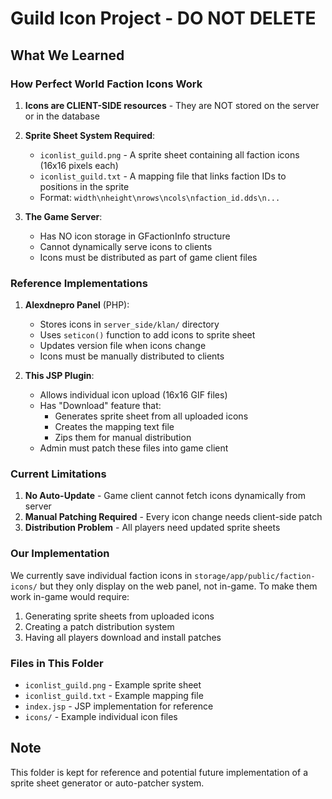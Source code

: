 # Guild Icon Project - DO NOT DELETE

## What We Learned

### How Perfect World Faction Icons Work

1. **Icons are CLIENT-SIDE resources** - They are NOT stored on the server or in the database
2. **Sprite Sheet System Required**:
   - `iconlist_guild.png` - A sprite sheet containing all faction icons (16x16 pixels each)
   - `iconlist_guild.txt` - A mapping file that links faction IDs to positions in the sprite
   - Format: `width\nheight\nrows\ncols\nfaction_id.dds\n...`

3. **The Game Server**:
   - Has NO icon storage in GFactionInfo structure
   - Cannot dynamically serve icons to clients
   - Icons must be distributed as part of game client files

### Reference Implementations

1. **Alexdnepro Panel** (PHP):
   - Stores icons in `server_side/klan/` directory
   - Uses `seticon()` function to add icons to sprite sheet
   - Updates version file when icons change
   - Icons must be manually distributed to clients

2. **This JSP Plugin**:
   - Allows individual icon upload (16x16 GIF files)
   - Has "Download" feature that:
     - Generates sprite sheet from all uploaded icons
     - Creates the mapping text file
     - Zips them for manual distribution
   - Admin must patch these files into game client

### Current Limitations

1. **No Auto-Update** - Game client cannot fetch icons dynamically from server
2. **Manual Patching Required** - Every icon change needs client-side patch
3. **Distribution Problem** - All players need updated sprite sheets

### Our Implementation

We currently save individual faction icons in `storage/app/public/faction-icons/` but they only display on the web panel, not in-game. To make them work in-game would require:

1. Generating sprite sheets from uploaded icons
2. Creating a patch distribution system
3. Having all players download and install patches

### Files in This Folder

- `iconlist_guild.png` - Example sprite sheet
- `iconlist_guild.txt` - Example mapping file  
- `index.jsp` - JSP implementation for reference
- `icons/` - Example individual icon files

## Note

This folder is kept for reference and potential future implementation of a sprite sheet generator or auto-patcher system.